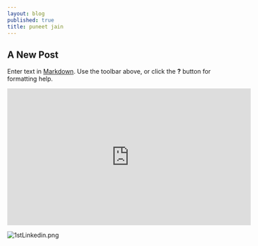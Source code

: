 ```yaml
---
layout: blog
published: true
title: puneet jain
---
```

## A New Post

Enter text in [Markdown](http://daringfireball.net/projects/markdown/). Use the toolbar above, or click the **?** button for formatting help.

<iframe width="560" height="315" src="https://www.youtube.com/embed/dHHmUF9gs70" frameborder="0" allowfullscreen></iframe>

![1stLinkedin.png](/img/1stLinkedin.png)

